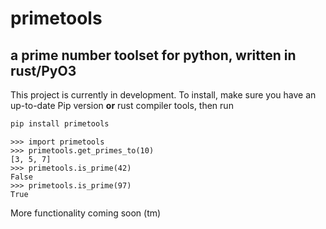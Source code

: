 # primetools
## a prime number toolset for python, written in rust/PyO3
This project is currently in development.
To install, make sure you have an up-to-date Pip version **or** rust compiler tools, then run
```bash
pip install primetools
```
```pycon
>>> import primetools
>>> primetools.get_primes_to(10)
[3, 5, 7]
>>> primetools.is_prime(42)
False
>>> primetools.is_prime(97)
True
```
More functionality coming soon (tm)

